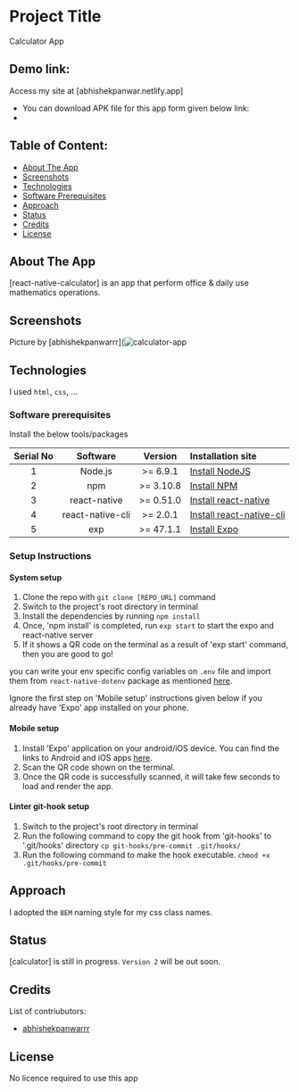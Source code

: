 # Project Title
Calculator App

## Demo link:
Access my site at [abhishekpanwar.netlify.app]
- You can download APK file for this app form given below link:
- 

## Table of Content:

- [About The App](#about-the-app)
- [Screenshots](#screenshots)
- [Technologies](#technologies)
- [Software Prerequisites](#software-prerequisites)
- [Approach](#approach)
- [Status](#status)
- [Credits](#credits)
- [License](#license)

## About The App
[react-native-calculator] is an app that perform office & daily use mathematics operations.

## Screenshots

Picture by [abhishekpanwarrr](![calculator-app](https://user-images.githubusercontent.com/40629087/177134748-ac38c059-26f7-43a7-8681-973ecccdfd06.jpeg)

## Technologies
I used `html`, `css`, ...

### Software prerequisites

Install the below tools/packages

| Serial No   | Software           | Version   | Installation site |
| :---------: | :----------------: | :-------: | :---------------- |
| 1           | Node.js            | >= 6.9.1  | [Install NodeJS](https://nodejs.org/en/download/) |
| 2           | npm                | >= 3.10.8 | [Install NPM](https://www.npmjs.com/get-npm)      |
| 3           | react-native       | >= 0.51.0 | [Install react-native](https://www.npmjs.com/package/react-native) |
| 4           | react-native-cli   | >= 2.0.1  | [Install react-native-cli](https://www.npmjs.com/package/react-native-cli) |
| 5           | exp                | >= 47.1.1 | [Install Expo](https://www.npmjs.com/package/exp) |


### Setup Instructions

#### System setup
1. Clone the repo with `git clone [REPO_URL]` command
2. Switch to the project's root directory in terminal
3. Install the dependencies by running `npm install`
4. Once, 'npm install' is completed, run `exp start` to start the expo and react-native server
5. If it shows a QR code on the terminal as a result of 'exp start' command, then you are good to go!

you can write your env specific config variables on `.env` file and import them from `react-native-dotenv` package as mentioned [here](https://github.com/zetachang/react-native-dotenv#usage).

Ignore the first step on 'Mobile setup' instructions given below if you already have 'Expo' app installed on your phone.

#### Mobile setup
1. Install 'Expo' application on your android/iOS device. You can find the links to Android and iOS apps [here](https://expo.io/tools#client).
2. Scan the QR code shown on the terminal.
3. Once the QR code is successfully scanned, it will take few seconds to load and render the app.

#### Linter git-hook setup
1. Switch to the project's root directory in terminal
2. Run the following command to copy the git hook from 'git-hooks' to '.git/hooks' directory
  `cp git-hooks/pre-commit .git/hooks/`
3. Run the following command to make the hook executable.
  `chmod +x .git/hooks/pre-commit`

## Approach
I adopted the `BEM` naming style for my css class names.

## Status
[calculator] is still in progress. `Version 2` will be out soon.

## Credits
List of contriubutors:
- [abhishekpanwarrr](abhishekpanwar.netlify.app)

## License

No licence required to use this app
